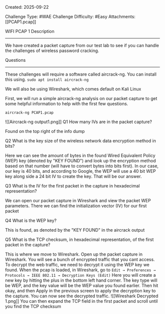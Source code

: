 Created: 2025-09-22

Challenge Type: #WAE
Challenge Difficulty: #Easy
Attachments: [[PCAP1.pcap]]

WIFI PCAP 1
Description
***
We have created a packet capture from our test lab to see if you can handle the challenges of wireless password cracking.

Questions
***
These challenges will require a software called aircrack-ng. You can install this using.
`sudo apt install aircrack-ng`

We will also be using Wireshark, which comes default on Kali Linux

First, we will run a simple aircrack-ng analysis on our packet capture to get some helpful information to help with the first few questions.

`aircrack-ng PCAP1.pcap`

![[Aircrack-ng output1.png]]
Q1
How many IVs are in the packet capture?

Found on the top right of the info dump

Q2
What is the key size of the wireless network data encryption method in bits?

Here we can see the amount of bytes in the found Wired Equivalent Policy (WEP) key (denoted by "KEY FOUND") and look up the encryption method based on that number (will have to convert bytes into bits first). In our case, our key is 40 bits, and according to Google, the WEP will use a 40 bit WEP key along side a 24 bit IV to create the key. That will be our answer.

Q3
What is the IV for the first packet in the capture in hexadecimal representation?

We can open our packet capture in Wireshark and view the packet WEP parameters. There we can find the initialization vector (IV) for our first packet

Q4
What is the WEP key?

This is found, as denoted by the "KEY FOUND" in the aircrack output

Q5
What is the TCP checksum, in hexadecimal representation, of the first packet in the capture?

This is where we move to Wireshark. Open up the packet capture in Wireshark. You will see a bunch of encrypted traffic that you cant access. To decrypt the web traffic, we need to decrypt it using the WEP key we found. When the pcap is loaded, in Wireshark, go to 
`Edit → Preferences → Protocols → IEEE 802.11 → Decryption Keys (Edit)`
Here you will create a new key by hitting the plus in the bottom left hand corner. The key type will be WEP, and the key value will be the WEP value you found earlier. Then hit okay, and then Apply in the previous screen to apply the decryption key to the capture. You can now see the decrypted traffic.
![[Wireshark Decrypted 1.png]]
You can then expand the TCP field in the first packet and scroll until you find the TCP checksum